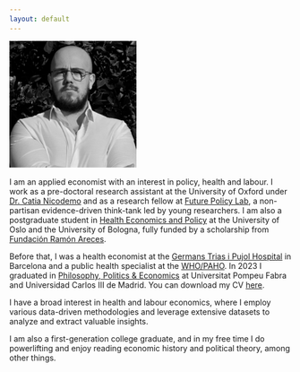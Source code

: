 ```yaml
---
layout: default
---
```


<img src="files/photo.png" style="width: 45%; height: 45%" />

I am an applied economist with an interest in policy, health and labour. I work as a pre-doctoral research assistant at the University of Oxford under [Dr. Catia Nicodemo](https://www.phc.ox.ac.uk/team/catia-nicodemo) and as a research fellow at [Future Policy Lab](https://www.futurepolicylab.com/nosotros/), a non-partisan evidence-driven think-tank led by young researchers. I am also a postgraduate student in [Health Economics and Policy](https://eu-hem.eu/) at the University of Oslo and the University of Bologna, fully funded by a scholarship from [Fundación Ramón Areces](https://www.fundacionareces.es/fundacionareces/en/).

Before that, I was a health economist at the [Germans Trias i Pujol Hospital](https://www.hospitalgermanstrias.cat/en) in Barcelona and a public health specialist at the [WHO/PAHO](https://www.paho.org/en). In 2023 I graduated in [Philosophy, Politics & Economics](https://www.upf.edu/en/web/graus/grau-filosofia-politica-i-economia) at Universitat Pompeu Fabra and Universidad Carlos III de Madrid. You can download my CV [here](./assets/cv_vicentegomez.pdf).

I have a broad interest in health and labour economics, where I employ various data-driven methodologies and leverage extensive datasets to analyze and extract valuable insights.

I am also a first-generation college graduate, and in my free time I do powerlifting and enjoy reading economic history and political theory, among other things.